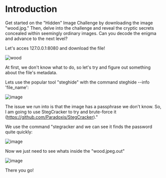 # Introduction

Get started on the "Hidden" Image Challenge by downloading the image "wood.jpg." Then, delve into the challenge and reveal the cryptic secrets concealed within seemingly ordinary images. Can you decode the enigma and advance to the next level? 

Let's acces 127.0.0.1:8080 and download the file!

![wood](https://github.com/CTF-Citadel/challenges/assets/115781703/c7b1b436-2a2f-49cd-91b5-dca11ab33cd0)

At first, we don't know what to do, so let's try and figure out something about the file's metadata.

Lets use the popular tool "steghide" with the command steghide --info 'file_name':

![image](https://github.com/CTF-Citadel/challenges/assets/115781703/e3faf4d5-1769-4cf7-b3ce-eaa4f9a62f23)

The issue we run into is that the image has a passphrase we don't know. So, I am going to use StegCracker to try and brute-force it (https://github.com/Paradoxis/StegCracker)."

We use the command "stegracker <filename> <wordlist> and we can see it finds the password quite quickly:

![image](https://github.com/CTF-Citadel/challenges/assets/115781703/dd901e3a-d023-4b86-8ebb-628e7f1447b3)

Now we just need to see whats inside the "wood.jpeg.out"

![image](https://github.com/CTF-Citadel/challenges/assets/115781703/2c472a15-8592-47cd-8244-71c78d76c869)




There you go!
